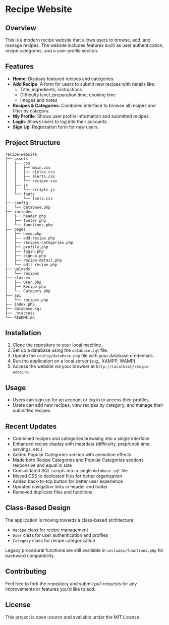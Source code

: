 # Recipe Website

## Overview
This is a modern recipe website that allows users to browse, add, and manage recipes. The website includes features such as user authentication, recipe categories, and a user profile section.

## Features
- **Home**: Displays featured recipes and categories.
- **Add Recipe**: A form for users to submit new recipes with details like:
  - Title, ingredients, instructions
  - Difficulty level, preparation time, cooking time
  - Images and notes
- **Recipes & Categories**: Combined interface to browse all recipes and filter by category.
- **My Profile**: Shows user profile information and submitted recipes.
- **Login**: Allows users to log into their accounts.
- **Sign Up**: Registration form for new users.

## Project Structure
```
recipe-website
├── assets
│   ├── css
│   │   ├── main.css
│   │   ├── styles.css
│   │   ├── alerts.css
│   │   └── recipes.css
│   ├── js
│   │   └── scripts.js
│   └── fonts
│       └── fonts.css
├── config
│   └── database.php
├── includes
│   ├── header.php
│   ├── footer.php
│   └── functions.php
├── pages
│   ├── home.php
│   ├── add-recipe.php
│   ├── recipes-categories.php
│   ├── profile.php
│   ├── login.php
│   ├── signup.php
│   ├── recipe-detail.php
│   └── edit-recipe.php
├── uploads
│   └── recipes
├── classes
│   ├── User.php
│   ├── Recipe.php
│   └── Category.php
├── api
│   └── recipes.php
├── index.php
├── database.sql
├── .htaccess
└── README.md
```

## Installation
1. Clone the repository to your local machine.
2. Set up a database using the `database.sql` file.
3. Update the `config/database.php` file with your database credentials.
4. Run the application on a local server (e.g., XAMPP, WAMP).
5. Access the website via your browser at `http://localhost/recipe-website`.

## Usage
- Users can sign up for an account or log in to access their profiles.
- Users can add new recipes, view recipes by category, and manage their submitted recipes.

## Recent Updates
- Combined recipes and categories browsing into a single interface
- Enhanced recipe display with metadata (difficulty, prep/cook time, servings, etc.)
- Added Popular Categories section with animation effects
- Made both Recipe Categories and Popular Categories sections responsive and equal in size
- Consolidated SQL scripts into a single `database.sql` file
- Moved CSS to dedicated files for better organization
- Added back-to-top button for better user experience
- Updated navigation links in header and footer
- Removed duplicate files and functions

## Class-Based Design
The application is moving towards a class-based architecture:
- `Recipe` class for recipe management
- `User` class for user authentication and profiles
- `Category` class for recipe categorization

Legacy procedural functions are still available in `includes/functions.php` for backward compatibility.

## Contributing
Feel free to fork the repository and submit pull requests for any improvements or features you'd like to add.

## License
This project is open-source and available under the MIT License.